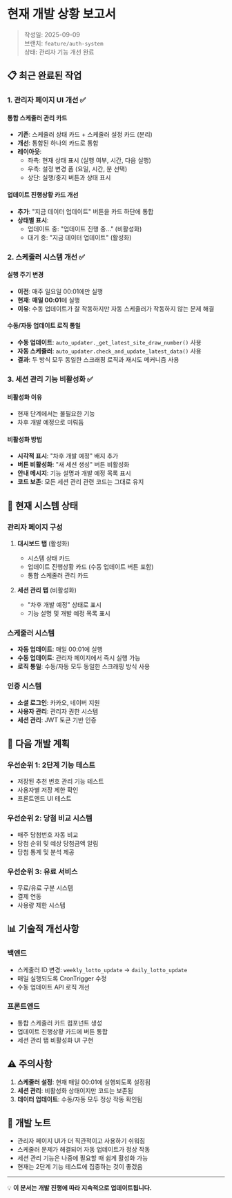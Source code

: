 # 현재 개발 상황 보고서

> 작성일: 2025-09-09  
> 브랜치: `feature/auth-system`  
> 상태: 관리자 기능 개선 완료

## 📋 최근 완료된 작업

### 1. 관리자 페이지 UI 개선 ✅

#### **통합 스케줄러 관리 카드**
- **기존**: 스케줄러 상태 카드 + 스케줄러 설정 카드 (분리)
- **개선**: 통합된 하나의 카드로 통합
- **레이아웃**: 
  - 좌측: 현재 상태 표시 (실행 여부, 시간, 다음 실행)
  - 우측: 설정 변경 폼 (요일, 시간, 분 선택)
  - 상단: 실행/중지 버튼과 상태 표시

#### **업데이트 진행상황 카드 개선**
- **추가**: "지금 데이터 업데이트" 버튼을 카드 하단에 통합
- **상태별 표시**: 
  - 업데이트 중: "업데이트 진행 중..." (비활성화)
  - 대기 중: "지금 데이터 업데이트" (활성화)

### 2. 스케줄러 시스템 개선 ✅

#### **실행 주기 변경**
- **이전**: 매주 일요일 00:01에만 실행
- **현재**: **매일 00:01**에 실행
- **이유**: 수동 업데이트가 잘 작동하지만 자동 스케줄러가 작동하지 않는 문제 해결

#### **수동/자동 업데이트 로직 통일**
- **수동 업데이트**: `auto_updater._get_latest_site_draw_number()` 사용
- **자동 스케줄러**: `auto_updater.check_and_update_latest_data()` 사용
- **결과**: 두 방식 모두 동일한 스크래핑 로직과 재시도 메커니즘 사용

### 3. 세션 관리 기능 비활성화 ✅

#### **비활성화 이유**
- 현재 단계에서는 불필요한 기능
- 차후 개발 예정으로 미뤄둠

#### **비활성화 방법**
- **시각적 표시**: "차후 개발 예정" 배지 추가
- **버튼 비활성화**: "새 세션 생성" 버튼 비활성화
- **안내 메시지**: 기능 설명과 개발 예정 목록 표시
- **코드 보존**: 모든 세션 관리 관련 코드는 그대로 유지

## 🎯 현재 시스템 상태

### **관리자 페이지 구성**
1. **대시보드 탭** (활성화)
   - 시스템 상태 카드
   - 업데이트 진행상황 카드 (수동 업데이트 버튼 포함)
   - 통합 스케줄러 관리 카드

2. **세션 관리 탭** (비활성화)
   - "차후 개발 예정" 상태로 표시
   - 기능 설명 및 개발 예정 목록 표시

### **스케줄러 시스템**
- **자동 업데이트**: 매일 00:01에 실행
- **수동 업데이트**: 관리자 페이지에서 즉시 실행 가능
- **로직 통일**: 수동/자동 모두 동일한 스크래핑 방식 사용

### **인증 시스템**
- **소셜 로그인**: 카카오, 네이버 지원
- **사용자 관리**: 관리자 권한 시스템
- **세션 관리**: JWT 토큰 기반 인증

## 🚀 다음 개발 계획

### **우선순위 1: 2단계 기능 테스트**
- 저장된 추천 번호 관리 기능 테스트
- 사용자별 저장 제한 확인
- 프론트엔드 UI 테스트

### **우선순위 2: 당첨 비교 시스템**
- 매주 당첨번호 자동 비교
- 당첨 순위 및 예상 당첨금액 알림
- 당첨 통계 및 분석 제공

### **우선순위 3: 유료 서비스**
- 무료/유료 구분 시스템
- 결제 연동
- 사용량 제한 시스템

## 📊 기술적 개선사항

### **백엔드**
- 스케줄러 ID 변경: `weekly_lotto_update` → `daily_lotto_update`
- 매일 실행되도록 CronTrigger 수정
- 수동 업데이트 API 로직 개선

### **프론트엔드**
- 통합 스케줄러 카드 컴포넌트 생성
- 업데이트 진행상황 카드에 버튼 통합
- 세션 관리 탭 비활성화 UI 구현

## ⚠️ 주의사항

1. **스케줄러 설정**: 현재 매일 00:01에 실행되도록 설정됨
2. **세션 관리**: 비활성화 상태이지만 코드는 보존됨
3. **데이터 업데이트**: 수동/자동 모두 정상 작동 확인됨

## 📝 개발 노트

- 관리자 페이지 UI가 더 직관적이고 사용하기 쉬워짐
- 스케줄러 문제가 해결되어 자동 업데이트가 정상 작동
- 세션 관리 기능은 나중에 필요할 때 쉽게 활성화 가능
- 현재는 2단계 기능 테스트에 집중하는 것이 좋겠음

---

💡 **이 문서는 개발 진행에 따라 지속적으로 업데이트됩니다.**
